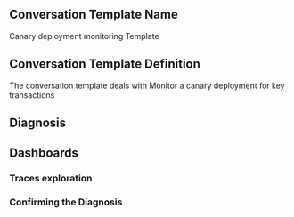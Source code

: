 ## Conversation Template Name
Canary deployment monitoring Template

## Conversation Template Definition
The conversation template deals with Monitor a canary deployment for key transactions

## Diagnosis

## Dashboards

### Traces exploration

### Confirming the Diagnosis
